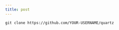 ```yaml
---
title: post
---
```



````shell
git clone https://github.com/YOUR-USERNAME/quartz
````

[  
](http://localhost:65214/notes/setup/#editing)
